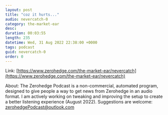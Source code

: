 ```yaml
---
layout: post
title: "coz it hurts..."
audio: nevercatch-0
category: the-market-ear
desc: 
duration: 00:03:55
length: 235
datetime: Wed, 31 Aug 2022 22:38:00 +0000
tags: podcast
guid: nevercatch-0
order: 0
---
```



Link: [https://www.zerohedge.com/the-market-ear/nevercatch](https://www.zerohedge.com/the-market-ear/nevercatch)

About: The Zerohedge Podcast is a non-commercial, automated program, designed to give people a way to get news from Zerohedge in an audio format.  I am actively working on tweaking and improving the setup to create a better listening experience (August 2022).  Suggestions are welcome: [zerohedgePodcast@outlook.com](mailto:zerohedgePodcast@outlook.com)